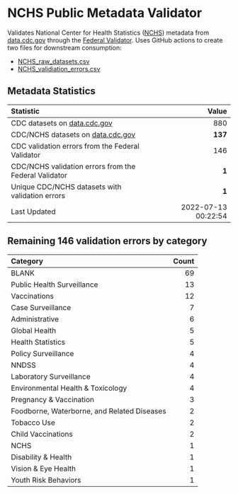 # NCHS Public Metadata Validator

Validates National Center for Health Statistics ([NCHS](https://www.cdc.gov/nchs/index.htm)) metadata from [data.cdc.gov](https://data.cdc.gov/browse?category=NCHS) through the [Federal Validator](https://dashboard.data.gov/validate). Uses GitHub actions to create two files for downstream consumption:


+ [NCHS_raw_datasets.csv](NCHS_raw_datasets.csv)
+ [NCHS_validiation_errors.csv](NCHS_validiation_errors.csv)


## Metadata Statistics

| Statistic | Value |
| :---      | ---:  |
| CDC datasets on [data.cdc.gov](https://data.cdc.gov/) | 880 |
| CDC/NCHS datasets on [data.cdc.gov](https://data.cdc.gov/browse?category=NCHS)| **137** |
| CDC validation errors from the Federal Validator | 146 |
| CDC/NCHS validation errors from the Federal Validator | **1** |
| Unique CDC/NCHS datasets with validation errors | **1** |
| Last Updated | 2022-07-13 00:22:54 |


## Remaining 146 validation errors by category

| Category | Count |
| :---     | ---:  |
|BLANK|69|
|Public Health Surveillance|13|
|Vaccinations|12|
|Case Surveillance|7|
|Administrative|6|
|Global Health|5|
|Health Statistics|5|
|Policy Surveillance|4|
|NNDSS|4|
|Laboratory Surveillance|4|
|Environmental Health & Toxicology|4|
|Pregnancy & Vaccination|3|
|Foodborne, Waterborne, and Related Diseases|2|
|Tobacco Use|2|
|Child Vaccinations|2|
|NCHS|1|
|Disability & Health|1|
|Vision & Eye Health|1|
|Youth Risk Behaviors|1|